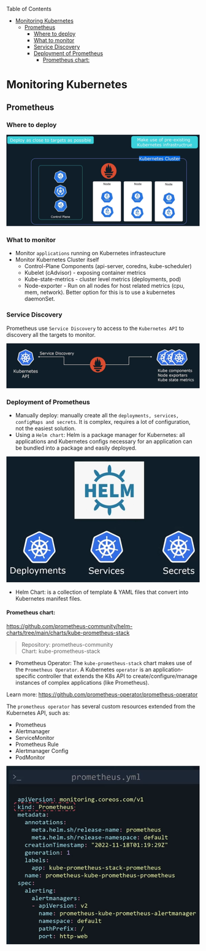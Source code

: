 Table of Contents
- [Monitoring Kubernetes](#monitoring-kubernetes)
  - [Prometheus](#prometheus)
    - [Where to deploy](#where-to-deploy)
    - [What to monitor](#what-to-monitor)
    - [Service Discovery](#service-discovery)
    - [Deployment of Prometheus](#deployment-of-prometheus)
      - [Prometheus chart:](#prometheus-chart)

# Monitoring Kubernetes

## Prometheus

### Where to deploy

![deploy](images/01-deploy.png)

### What to monitor

- Monitor `applications` running on Kubernetes infrasteucture
- Monitor Kubernetes Cluster itself
  - Control-Plane Components (api-server, coredns, kube-scheduler)
  - Kubelet (cAdvisor) - exposing container metrics
  - Kube-state-metrics - cluster level metrics (deployments, pod)
  - Node-exporter - Run on all nodes for host related metrics (cpu, mem, network). Better option for this is to use a kubernetes daemonSet. 

### Service Discovery

Prometheus use `Service Discovery` to access to the `Kubernetes API` to discovery all the targets to monitor.

![discovery](images/02-discovery.png)

### Deployment of Prometheus

- Manually deploy: manually create all the `deployments, services, configMaps and secrets`. It is complex, requires a lot of configuration, not the easiest solution.
- Using a `Helm chart`: Helm is a package manager for Kubernetes: all applications and Kubernetes configs necessary for an application can be bundled into a package and easily deployed. 

![helm](images/03-helm.png)

- Helm Chart: is a collection of template & YAML files that convert into Kubernetes manifest files. 

#### Prometheus chart: 

https://github.com/prometheus-community/helm-charts/tree/main/charts/kube-prometheus-stack 

> Repository: prometheus-community <br>
> Chart: kube-prometheus-stack

- Prometheus Operator: The `kube-prometheus-stack` chart makes use of the `Prometheus Operator`. A Kubernetes `operator` is an application-specific controller that extends the K8s API to create/configure/manage instances of complex applications (like Prometheus).

Learn more: https://github.com/prometheus-operator/prometheus-operator

The `prometheus operator` has several custom resources extended from the Kubernetes API, such as:
- Prometheus
- Alertmanager
- ServiceMonitor
- Prometheus Rule
- Alertmanager Config
- PodMonitor
  
![prometheusYAML](images/04-prometheusYAML.png)

